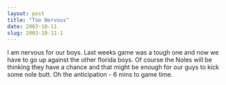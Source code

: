 ```yaml
---
layout: post
title: "Too Nervous"
date: 2003-10-11
slug: 2003-10-11-1
---
```


I am nervous for our boys.  Last weeks game was a tough one and now we have to go up against the other florida boys.  Of course the Noles will be thinking they have a chance and that might be enough for our guys to kick some nole butt.  Oh the anticipation - 6 mins to game time.

